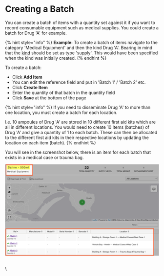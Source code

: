 # Creating a Batch

You can create a batch of items with a quantity set against it if you want to record consumable equipment such as medical supplies. You could create a batch for Drug 'A' for example.

{% hint style="info" %}
**Example:** To create a batch of items navigate to the category 'Medical Equipment' and then the kind Drug 'A'. Bearing in mind that the [kind](../) should be set as type 'supply'. This would have been specified when the kind was initially created.&#x20;
{% endhint %}

To create a batch:

* Click **Add Item**
* You can edit the reference field and put in 'Batch 1' / 'Batch 2' etc.
* Click **Create Item**
* Enter the quantity of that batch in the quantity field
* Click **Save** at the bottom of the page

{% hint style="info" %}
If you need to disseminate Drug 'A' to more than one location, you must create a batch for each location.

I.e. 10 ampoules of Drug 'A' are stored in 10 different first aid kits which are all in different locations. You would need to create 10 items (batches) of Drug 'A' and give a quantity of 1 to each batch. These can then be allocated to the different first aid kits in their respective locations by updating the location on each item (batch).&#x20;
{% endhint %}

You will see in the screenshot below, there is an item for each batch that exists in a medical case or trauma bag.&#x20;

![](<../../../.gitbook/assets/disposable equipment.png>)

\
\
